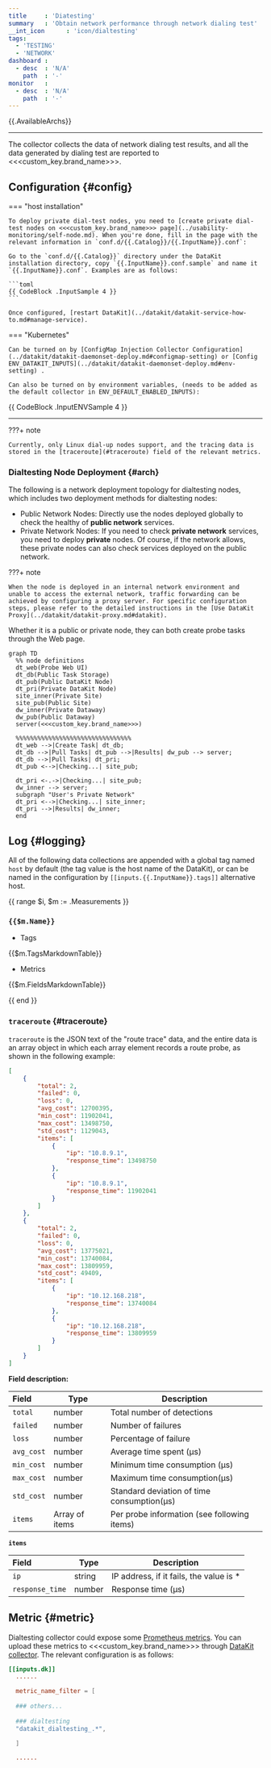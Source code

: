 ```yaml
---
title     : 'Diatesting'
summary   : 'Obtain network performance through network dialing test'
__int_icon      : 'icon/dialtesting'
tags:
  - 'TESTING'
  - 'NETWORK'
dashboard :
  - desc  : 'N/A'
    path  : '-'
monitor   :
  - desc  : 'N/A'
    path  : '-'
---
```


{{.AvailableArchs}}

---

The collector collects the data of network dialing test results, and all the data generated by dialing test are reported to <<<custom_key.brand_name>>>.

## Configuration {#config}

<!-- markdownlint-disable MD046 -->
=== "host installation"

    To deploy private dial-test nodes, you need to [create private dial-test nodes on <<<custom_key.brand_name>>> page](../usability-monitoring/self-node.md). When you're done, fill in the page with the relevant information in `conf.d/{{.Catalog}}/{{.InputName}}.conf`:
    
    Go to the `conf.d/{{.Catalog}}` directory under the DataKit installation directory, copy `{{.InputName}}.conf.sample` and name it `{{.InputName}}.conf`. Examples are as follows:
    
    ```toml
    {{ CodeBlock .InputSample 4 }}
    ```
    
    Once configured, [restart DataKit](../datakit/datakit-service-how-to.md#manage-service).

=== "Kubernetes"

    Can be turned on by [ConfigMap Injection Collector Configuration](../datakit/datakit-daemonset-deploy.md#configmap-setting) or [Config ENV_DATAKIT_INPUTS](../datakit/datakit-daemonset-deploy.md#env-setting) .

    Can also be turned on by environment variables, (needs to be added as the default collector in ENV_DEFAULT_ENABLED_INPUTS):
    
{{ CodeBlock .InputENVSample 4 }}

---

???+ note

    Currently, only Linux dial-up nodes support, and the tracing data is stored in the [traceroute](#traceroute) field of the relevant metrics.
<!-- markdownlint-enable -->

### Dialtesting Node Deployment {#arch}

The following is a network deployment topology for dialtesting nodes, which includes two deployment methods for dialtesting nodes:

- Public Network Nodes: Directly use the nodes deployed globally to check the healthy of **public network** services.
- Private Network Nodes: If you need to check **private network** services, you need to deploy **private** nodes. Of course, if the network allows, these private nodes can also check services deployed on the public network.


<!-- markdownlint-disable MD046 -->

???+ note

    When the node is deployed in an internal network environment and unable to access the external network, traffic forwarding can be achieved by configuring a proxy server. For specific configuration steps, please refer to the detailed instructions in the [Use DataKit Proxy](../datakit/datakit-proxy.md#datakit).
<!-- markdownlint-enable -->

Whether it is a public or private node, they can both create probe tasks through the Web page.

```mermaid
graph TD
  %% node definitions
  dt_web(Probe Web UI)
  dt_db(Public Task Storage)
  dt_pub(Public DataKit Node)
  dt_pri(Private DataKit Node)
  site_inner(Private Site)
  site_pub(Public Site)
  dw_inner(Private Dataway)
  dw_pub(Public Dataway)
  server(<<<custom_key.brand_name>>>)

  %%%%%%%%%%%%%%%%%%%%%%%%%%%%%%%%
  dt_web -->|Create Task| dt_db;
  dt_db -->|Pull Tasks| dt_pub -->|Results| dw_pub --> server;
  dt_db -->|Pull Tasks| dt_pri;
  dt_pub <-->|Checking...| site_pub;

  dt_pri <-.->|Checking...| site_pub;
  dw_inner --> server;
  subgraph "User's Private Network"
  dt_pri <-->|Checking...| site_inner;
  dt_pri -->|Results| dw_inner;
  end
```

## Log {#logging}

All of the following data collections are appended with a global tag named `host` by default (the tag value is the host name of the DataKit), or can be named in the configuration by `[[inputs.{{.InputName}}.tags]]` alternative host.

{{ range $i, $m := .Measurements }}

### `{{$m.Name}}`

- Tags

{{$m.TagsMarkdownTable}}

- Metrics

{{$m.FieldsMarkdownTable}}

{{ end }}


### `traceroute` {#traceroute}

`traceroute` is the JSON text of the "route trace" data, and the entire data is an array object in which each array element records a route probe, as shown in the following example:

```json
[
    {
        "total": 2,
        "failed": 0,
        "loss": 0,
        "avg_cost": 12700395,
        "min_cost": 11902041,
        "max_cost": 13498750,
        "std_cost": 1129043,
        "items": [
            {
                "ip": "10.8.9.1",
                "response_time": 13498750
            },
            {
                "ip": "10.8.9.1",
                "response_time": 11902041
            }
        ]
    },
    {
        "total": 2,
        "failed": 0,
        "loss": 0,
        "avg_cost": 13775021,
        "min_cost": 13740084,
        "max_cost": 13809959,
        "std_cost": 49409,
        "items": [
            {
                "ip": "10.12.168.218",
                "response_time": 13740084
            },
            {
                "ip": "10.12.168.218",
                "response_time": 13809959
            }
        ]
    }
]
```

**Field description:**

| Field  | Type      | Description            |
| :---       | ---           | ---                         |
| `total`    | number        | Total number of detections |
| `failed`   | number        | Number of failures  |
| `loss`     | number        | Percentage of failure |
| `avg_cost` | number        | Average time spent (μs) |
| `min_cost` | number        | Minimum time consumption (μs) |
| `max_cost` | number        | Maximum time consumption(μs) |
| `std_cost` | number        | Standard deviation of time consumption(μs) |
| `items`    | Array of items | Per probe information (see following items) |

**`items`**

| Field           | Type   | Description                             |
| :-------------- | ------ | --------------------------------------- |
| `ip`            | string | IP address, if it fails, the value is * |
| `response_time` | number | Response time (μs)                      |

## Metric {#metric}

Dialtesting collector could expose some [Prometheus metrics](../datakit/datakit-metrics.md). You can upload these metrics to <<<custom_key.brand_name>>> through [DataKit collector](dk.md). The relevant configuration is as follows:

```toml
[[inputs.dk]]
  ......

  metric_name_filter = [
  
  ### others...
  
  ### dialtesting
  "datakit_dialtesting_.*",

  ]

  ......

```
